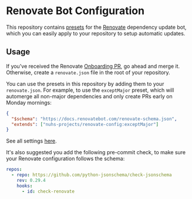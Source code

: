 # Renovate Bot Configuration

This repository contains [presets] for the [Renovate] dependency update bot, which you can easily apply to your repository to setup automatic updates.

## Usage

If you've received the Renovate [Onboarding PR], go ahead and merge it. Otherwise, create a `renovate.json` file in the root of your repository.

You can use the presets in this repository by adding them to your `renovate.json`. For example, to use the `exceptMajor` preset, which will automerge all non-major dependencies and only create PRs early on Monday mornings:

```json
{
  "$schema": "https://docs.renovatebot.com/renovate-schema.json",
  "extends": ["nuhs-projects/renovate-config:exceptMajor"]
}
```

See all settings [here][renovate-settings].

It's also suggested you add the following pre-commit check, to make sure your Renovate configuration follows the schema:

```yml
repos:
  - repo: https://github.com/python-jsonschema/check-jsonschema
    rev: 0.29.4
    hooks:
      - id: check-renovate
```

[presets]: https://docs.renovatebot.com/key-concepts/presets/
[Renovate]: https://docs.renovatebot.com/
[Onboarding PR]: https://docs.renovatebot.com/getting-started/installing-onboarding/#repository-onboarding
[renovate-settings]: https://docs.renovatebot.com/configuration-options/